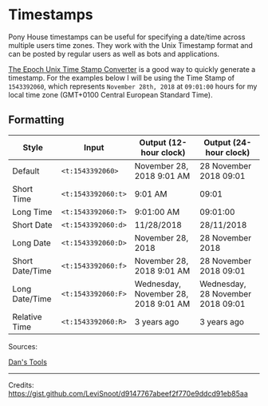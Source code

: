# Timestamps

Pony House timestamps can be useful for specifying a date/time across multiple users time zones. They work with the Unix Timestamp format and can be posted by regular users as well as bots and applications.

[The Epoch Unix Time Stamp Converter](https://www.unixtimestamp.com/) is a good way to quickly generate a timestamp. For the examples below I will be using the Time Stamp of `1543392060`, which represents `November 28th, 2018` at `09:01:00` hours for my local time zone (GMT+0100 Central European Standard Time).

## Formatting

| Style           | Input              | Output (12-hour clock)               | Output (24-hour clock)            |
| --------------- | ------------------ | ------------------------------------ | --------------------------------- |
| Default         | `<t:1543392060>`   | November 28, 2018 9:01 AM            | 28 November 2018 09:01            |
| Short Time      | `<t:1543392060:t>` | 9:01 AM                              | 09:01                             |
| Long Time       | `<t:1543392060:T>` | 9:01:00 AM                           | 09:01:00                          |
| Short Date      | `<t:1543392060:d>` | 11/28/2018                           | 28/11/2018                        |
| Long Date       | `<t:1543392060:D>` | November 28, 2018                    | 28 November 2018                  |
| Short Date/Time | `<t:1543392060:f>` | November 28, 2018 9:01 AM            | 28 November 2018 09:01            |
| Long Date/Time  | `<t:1543392060:F>` | Wednesday, November 28, 2018 9:01 AM | Wednesday, 28 November 2018 09:01 |
| Relative Time   | `<t:1543392060:R>` | 3 years ago                          | 3 years ago                       |

Sources:

[Dan's Tools](https://www.unixtimestamp.com/)

<hr/>

Credits: https://gist.github.com/LeviSnoot/d9147767abeef2f770e9ddcd91eb85aa
